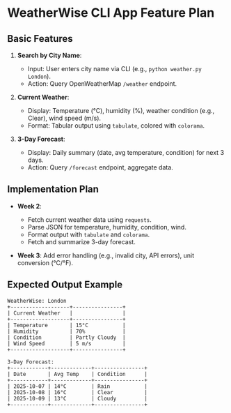 # WeatherWise CLI App Feature Plan

## Basic Features
1. **Search by City Name**:
   - Input: User enters city name via CLI (e.g., `python weather.py London`).
   - Action: Query OpenWeatherMap `/weather` endpoint.

2. **Current Weather**:
   - Display: Temperature (°C), humidity (%), weather condition (e.g., Clear), wind speed (m/s).
   - Format: Tabular output using `tabulate`, colored with `colorama`.

3. **3-Day Forecast**:
   - Display: Daily summary (date, avg temperature, condition) for next 3 days.
   - Action: Query `/forecast` endpoint, aggregate data.

## Implementation Plan
- **Week 2**:
  - Fetch current weather data using `requests`.
  - Parse JSON for temperature, humidity, condition, wind.
  - Format output with `tabulate` and `colorama`.
  - Fetch and summarize 3-day forecast.
  
- **Week 3**: Add error handling (e.g., invalid city, API errors), unit conversion (°C/°F).

## Expected Output Example
```
WeatherWise: London
+-------------------+----------------+
| Current Weather   |                |
+-------------------+----------------+
| Temperature       | 15°C           |
| Humidity          | 70%            |
| Condition         | Partly Cloudy  |
| Wind Speed        | 5 m/s          |
+-------------------+----------------+

3-Day Forecast:
+------------+-------------+----------------+
| Date       | Avg Temp    | Condition      |
+------------+-------------+----------------+
| 2025-10-07 | 14°C        | Rain           |
| 2025-10-08 | 16°C        | Clear          |
| 2025-10-09 | 13°C        | Cloudy         |
+------------+-------------+----------------+
```